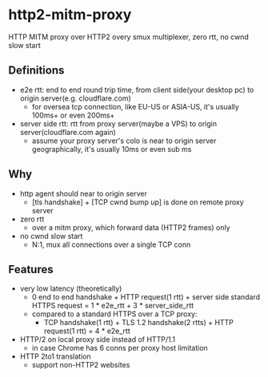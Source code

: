 # http2-mitm-proxy
HTTP MITM proxy over HTTP2 overy smux multiplexer, zero rtt, no cwnd slow start

## Definitions
- e2e rtt: end to end round trip time, from client side(your desktop pc) to origin server(e.g. cloudflare.com)
  - for oversea tcp connection, like EU-US or ASIA-US, it's usually 100ms+ or even 200ms+
- server side rtt: rtt from proxy server(maybe a VPS) to origin server(cloudflare.com again)
  - assume your proxy server's colo is near to origin server geographically, it's usually 10ms or even sub ms

## Why
- http agent should near to origin server
  - [tls handshake] + [TCP cwnd bump up] is done on remote proxy server
- zero rtt
  - over a mitm proxy, which forward data (HTTP2 frames) only
- no cwnd slow start
  - N:1, mux all connections over a single TCP conn

## Features
- very low latency (theoretically)
  - 0 end to end handshake + HTTP request(1 rtt) + server side standard HTTPS request = 1 * e2e_rtt + 3 * server_side_rtt
  - compared to a standard HTTPS over a TCP proxy:
    - TCP handshake(1 rtt) + TLS 1.2 handshake(2 rtts) + HTTP request(1 rtt) = 4 * e2e_rtt
- HTTP/2 on local proxy side instead of HTTP/1.1
  - in case Chrome has 6 conns per proxy host limitation
- HTTP 2to1 translation
  - support non-HTTP2 websites 
